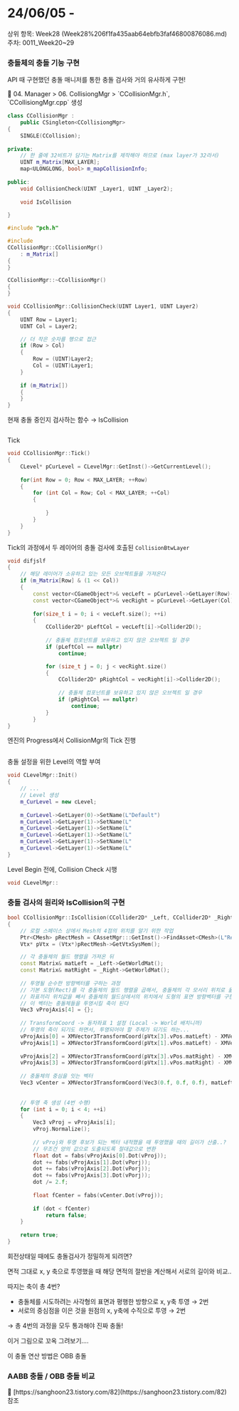 # 24/06/05 -

상위 항목: Week28 (Week28%206f1fa435aab64ebfb3faf46800876086.md)
주차: 0011_Week20~29

### 충돌체의 충돌 기능 구현

API 때 구현했던 충돌 매니저를 통한 충돌 검사와 거의 유사하게 구현!

<aside>
📁 04. Manager > 06. CollisiongMgr > `CCollisionMgr.h`, `CCollisiongMgr.cpp` 생성

</aside>

```cpp
class CCollisionMgr :
	public CSingleton<CCollisiongMgr>
{
	SINGLE(CCollision);
	
private: 
	// 한 줄에 32비트가 담기는 Matrix를 제작해야 하므로 (max layer가 32라서)
	UINT m_Matrix[MAX_LAYER];
	map<ULONGLONG, bool> m_mapCollisionInfo;
	
public:
	void CollisionCheck(UINT _Layer1, UINT _Layer2);
	
	void IsCollision
			
}
```

```cpp
#include "pch.h"

#include 
CCollisionMgr::CCollisionMgr()
	: m_Matrix[]
{
}

CCollisionMgr::~CCollisionMgr()
{
}
```

```cpp
void CCollisionMgr::CollisionCheck(UINT Layer1, UINT Layer2)
{
	UINT Row = Layer1;
	UINT Col = Layer2;

	// 더 작은 숫자를 행으로 접근	
	if (Row > Col)
	{
		Row = (UINT)Layer2;
		Col = (UINT)Layer1;
	}
	
	if (m_Matrix[])
	{
	}
}
```

현재 충돌 중인지 검사하는 함수 → IsCollision

```cpp

```

Tick

```cpp
void CCollisionMgr::Tick()
{
	CLevel* pCurLevel = CLevelMgr::GetInst()->GetCurrentLevel();
	
	for(int Row = 0; Row < MAX_LAYER; ++Row)
	{
		for (int Col = Row; Col < MAX_LAYER; ++Col)
		{
			
			}
		}
	}
}
```

Tick의 과정에서 두 레이어의 충돌 검사에 호출된  `CollisionBtwLayer`

```cpp
void difjslf
{
	// 해당 레이어가 소유하고 있는 모든 오브젝트들을 가져온다
	if (m_Matrix[Row] & (1 << Col))
	{
		const vector<CGameObject*>& vecLeft = pCurLevel->GetLayer(Row)->GetObjects();
		const vector<CGameObject*>& vecRight = pCurLevel->GetLayer(Col)->GetObjects();
			
		for(size_t i = 0; i < vecLeft.size(); ++i)
		{
			CCollider2D* pLeftCol = vecLeft[i]->Collider2D();
			
			// 충돌체 컴포넌트를 보유하고 있지 않은 오브젝트 일 경우
			if (pLeftCol == nullptr)
				continue;

			for (size_t j = 0; j < vecRight.size()
			{
				CCollider2D* pRightCol = vecRight[i]->Collider2D();
				
				// 충돌체 컴포넌트를 보유하고 있지 않은 오브젝트 일 경우
				if (pRightCol == nullptr)
					continue;
			}
		}
}

```

엔진의 Progress에서 CollisionMgr의 Tick 진행

```cpp

```

충돌 설정을 위한 Level의 역할 부여

```cpp
void CLevelMgr::Init()
{
	// ...
	// Level 생성
	m_CurLevel = new cLevel;
	
	m_CurLevel->GetLayer(0)->SetName(L"Default")
	m_CurLevel->GetLayer(1)->SetName(L"
	m_CurLevel->GetLayer(1)->SetName(L"
	m_CurLevel->GetLayer(1)->SetName(L"
	m_CurLevel->GetLayer(1)->SetName(L"
	m_CurLevel->GetLayer(1)->SetName(L"
}
```

Level Begin 전에, Collision Check 시행

```cpp
void CLevelMgr::
```

### 충돌 검사의 원리와 IsCollision의 구현

```cpp
bool CCollisionMgr::IsCollision(CCollider2D* _Left, CCollider2D* _Right)
{
	// 로컬 스페이스 상에서 Mesh의 4점의 위치를 알기 위한 작업
	Ptr<CMesh> pRectMesh = CAssetMgr:::GetInst()->FindAsset<CMesh>(L"RectMesh");
	Vtx* pVtx = (Vtx*)pRectMesh->GetVtxSysMem();

	// 각 충돌체의 월드 행렬을 가져온 뒤
	const Matrix& matLeft = _Left->GetWorldMat();
	const Matrix& matRight = _Right->GetWorldMat();
	
	// 투영될 순수한 방향벡터를 구하는 과정
	// 기본 도형(Rect)를 각 충돌체의 월드 행렬을 곱해서, 충돌체의 각 모서리 위치로 옮긴 후,
	// 좌표끼리 위치값을 빼서 충돌체의 월드상에서의 위치에서 도형의 표면 방향벡터를 구한다.
	// 이 벡터는 충돌체들을 투영시킬 축이 된다
	Vec3 vProjAxis[4] = {};
	
	// TransformCoord -> 동차좌표 1 설정 (Local -> World 배치니까)
	// 투영의 축이 되기도 하면서, 투영되어야 할 주체가 되기도 하는... 
	vProjAxis[0] = XMVector3TransformCoord(pVtx[3].vPos.matLeft) - XMVector3TransformCoord(pVtx[0].vPos.matLeft);
	vProjAxis[1] = XMVector3TransformCoord(pVtx[1].vPos.matLeft) - XMVector3TransformCoord(pVtx[0].vPos.matLeft);
	
	vProjAxis[2] = XMVector3TransformCoord(pVtx[3].vPos.matRight) - XMVector3TransformCoord(pVtx[0].vPos.matRight);
	vProjAxis[3] = XMVector3TransformCoord(pVtx[1].vPos.matRight) - XMVector3TransformCoord(pVtx[0].vPos.matRight);
	
	// 충돌체의 중심을 잇는 벡터
	Vec3 vCenter = XMVector3TransformCoord(Vec3(0.f, 0.f, 0.f), matLeft) - XMVector3TransformCoord(Vec3(0.f, 0.f, 0.f), matRight));
	
	
	// 투영 축 생성 (4번 수행)
	for (int i = 0; i < 4; ++i)
	{
		Vec3 vProj = vProjAxis[i];
		vProj.Normalize();
		
		// vProj와 투영 후보가 되는 벡터 내적했을 때 투영했을 때의 길이가 산출..?
		// 무조건 양의 값으로 도출되도록 절대값으로 변환
		float dot = fabs(vProjAxis[0].Dot(vProj));
		dot += fabs(vProjAxis[1].Dot(vPorj));
		dot += fabs(vProjAxis[2].Dot(vPorj));
		dot += fabs(vProjAxis[3].Dot(vPorj));
		dot /= 2.f;
		
		float fCenter = fabs(vCenter.Dot(vProj));
		
		if (dot < fCenter)
			return false;
	}
	
	return true;
}
```

회전상태일 때에도 충돌검사가 정밀하게 되려면?

면적 그대로 x,  y 축으로 투영했을 때 해당 면적의 절반을 계산해서 서로의 길이와 비교..

따지는 축이 총 4번?

- 충돌체를 시도하려는 사각형의 표면과 평행한 방향으로 x, y축 투영 → 2번
- 서로의 중심점을 이은 것을 원점의 x, y축에 수직으로 투영 → 2번

→ 총 4번의 과정을 모두 통과해야 진짜 충돌!

이거 그림으로 꼬옥 그려보기….

이 충돌 연산 방법은 OBB 충돌

### AABB 충돌 / OBB 충돌 비교

<aside>
📁 [https://sanghoon23.tistory.com/82](https://sanghoon23.tistory.com/82) 참조

</aside>